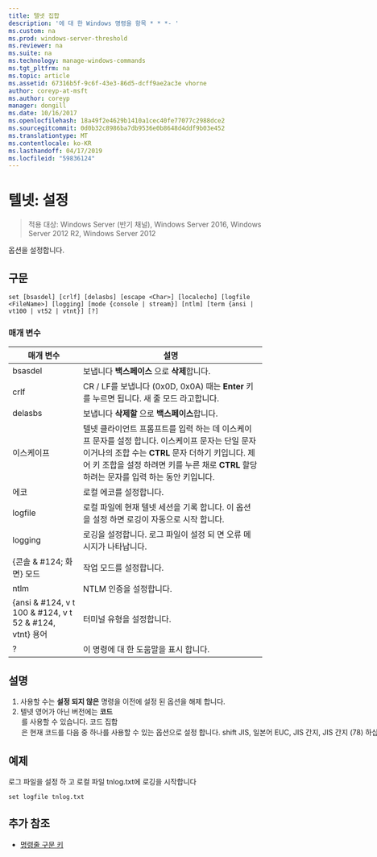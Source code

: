 ```yaml
---
title: 텔넷 집합
description: '에 대 한 Windows 명령을 항목 * * *- '
ms.custom: na
ms.prod: windows-server-threshold
ms.reviewer: na
ms.suite: na
ms.technology: manage-windows-commands
ms.tgt_pltfrm: na
ms.topic: article
ms.assetid: 67316b5f-9c6f-43e3-86d5-dcff9ae2ac3e vhorne
author: coreyp-at-msft
ms.author: coreyp
manager: dongill
ms.date: 10/16/2017
ms.openlocfilehash: 18a49f2e4629b1410a1cec40fe77077c2988dce2
ms.sourcegitcommit: 0d0b32c8986ba7db9536e0b8648d4ddf9b03e452
ms.translationtype: MT
ms.contentlocale: ko-KR
ms.lasthandoff: 04/17/2019
ms.locfileid: "59836124"
---
```

# <a name="telnet-set"></a>텔넷: 설정

>적용 대상: Windows Server (반기 채널), Windows Server 2016, Windows Server 2012 R2, Windows Server 2012

옵션을 설정합니다.   
## <a name="syntax"></a>구문  
```  
set [bsasdel] [crlf] [delasbs] [escape <Char>] [localecho] [logfile <FileName>] [logging] [mode {console | stream}] [ntlm] [term {ansi | vt100 | vt52 | vtnt}] [?]  
```  
### <a name="parameters"></a>매개 변수  
|매개 변수|설명|  
|-------|--------|  
|bsasdel|보냅니다 **백스페이스** 으로 **삭제**합니다.|  
|crlf|CR / LF를 보냅니다 (0x0D, 0x0A) 때는 **Enter** 키를 누르면 됩니다. 새 줄 모드 라고합니다.|  
|delasbs|보냅니다 **삭제할** 으로 **백스페이스**합니다.|  
|이스케이프 <Character>|텔넷 클라이언트 프롬프트를 입력 하는 데 이스케이프 문자를 설정 합니다. 이스케이프 문자는 단일 문자 이거나의 조합 수는 **CTRL** 문자 더하기 키입니다. 제어 키 조합을 설정 하려면 키를 누른 채로 **CTRL** 할당 하려는 문자를 입력 하는 동안 키입니다.|  
|에코|로컬 에코를 설정합니다.|  
|logfile <FileName>|로컬 파일에 현재 텔넷 세션을 기록 합니다. 이 옵션을 설정 하면 로깅이 자동으로 시작 합니다.|  
|logging|로깅을 설정합니다. 로그 파일이 설정 되 면 오류 메시지가 나타납니다.|  
|{콘솔 & #124; 화면} 모드|작업 모드를 설정합니다.|  
|ntlm|NTLM 인증을 설정합니다.|  
|{ansi & #124, v t 100 & #124, v t 52 & #124, vtnt} 용어|터미널 유형을 설정합니다.|  
|?|이 명령에 대 한 도움말을 표시 합니다.|  
## <a name="remarks"></a>설명  
1.  사용할 수는 **설정 되지 않은** 명령을 이전에 설정 된 옵션을 해제 합니다.  
2.  텔넷 영어가 아닌 버전에는 **코드** <option> 를 사용할 수 있습니다. **코드 집합** <option> 은 현재 코드를 다음 중 하나를 사용할 수 있는 옵션으로 설정 합니다. **shift JIS**, **일본어 EUC**, **JIS 간지**, **JIS 간지 (78)** 하십시오 **DEC 간지**하십시오 **NEC 간지**합니다. 원격 컴퓨터에서 설정 하는 동일한 코드를 설정 해야 합니다.  
## <a name="BKMK_Examples"></a>예제  
로그 파일을 설정 하 고 로컬 파일 tnlog.txt에 로깅을 시작합니다  
```  
set logfile tnlog.txt  
```  
## <a name="additional-references"></a>추가 참조  
-   [명령줄 구문 키](command-line-syntax-key.md)  
